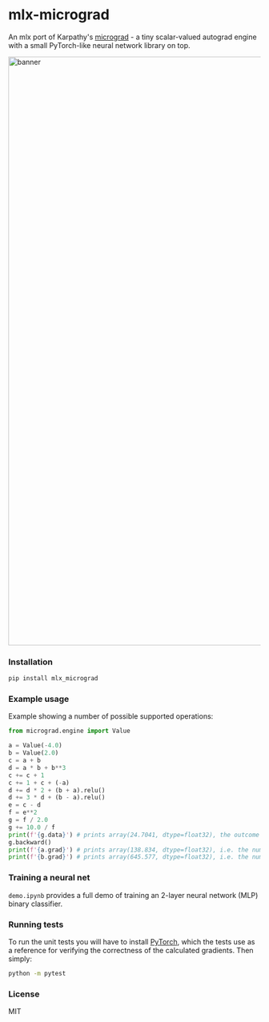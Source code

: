 
# mlx-micrograd

An mlx port of Karpathy's [micrograd](https://github.com/karpathy/micrograd) - a tiny scalar-valued autograd engine with a small PyTorch-like neural network library on top.

<img width="1177" alt="banner" src="https://github.com/Jaykef/mlx_micrograd/assets/11355002/06c38920-816a-43c3-b6ba-295e914a3246">

### Installation

```bash
pip install mlx_micrograd
```

### Example usage

Example showing a number of possible supported operations:

```python
from micrograd.engine import Value

a = Value(-4.0)
b = Value(2.0)
c = a + b
d = a * b + b**3
c += c + 1
c += 1 + c + (-a)
d += d * 2 + (b + a).relu()
d += 3 * d + (b - a).relu()
e = c - d
f = e**2
g = f / 2.0
g += 10.0 / f
print(f'{g.data}') # prints array(24.7041, dtype=float32), the outcome of this forward pass
g.backward()
print(f'{a.grad}') # prints array(138.834, dtype=float32), i.e. the numerical value of dg/da
print(f'{b.grad}') # prints array(645.577, dtype=float32), i.e. the numerical value of dg/db
```

### Training a neural net

`demo.ipynb` provides a full demo of training an 2-layer neural network (MLP) binary classifier. 

### Running tests

To run the unit tests you will have to install [PyTorch](https://pytorch.org/), which the tests use as a reference for verifying the correctness of the calculated gradients. Then simply:

```bash
python -m pytest
```

### License

MIT
